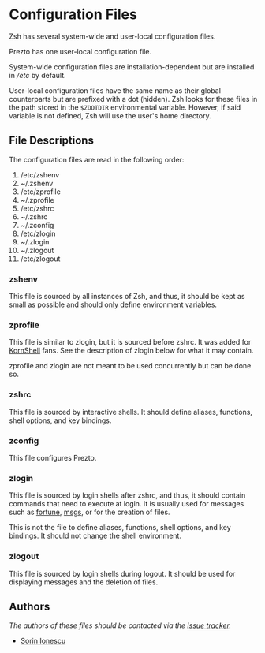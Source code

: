 Configuration Files
===================

Zsh has several system-wide and user-local configuration files.

Prezto has one user-local configuration file.

System-wide configuration files are installation-dependent but are installed
in */etc* by default.

User-local configuration files have the same name as their global counterparts
but are prefixed with a dot (hidden). Zsh looks for these files in the path
stored in the `$ZDOTDIR` environmental variable. However, if said variable is
not defined, Zsh will use the user's home directory.

File Descriptions
-----------------

The configuration files are read in the following order:

  01. /etc/zshenv
  02. ~/.zshenv
  03. /etc/zprofile
  04. ~/.zprofile
  05. /etc/zshrc
  06. ~/.zshrc
  07. ~/.zconfig
  08. /etc/zlogin
  09. ~/.zlogin
  10. ~/.zlogout
  11. /etc/zlogout

### zshenv

This file is sourced by all instances of Zsh, and thus, it should be kept as
small as possible and should only define environment variables.

### zprofile

This file is similar to zlogin, but it is sourced before zshrc. It was added
for [KornShell][1] fans. See the description of zlogin below for what it may
contain.

zprofile and zlogin are not meant to be used concurrently but can be done so.

### zshrc

This file is sourced by interactive shells. It should define aliases,
functions, shell options, and key bindings.

### zconfig

This file configures Prezto.

### zlogin

This file is sourced by login shells after zshrc, and thus, it should contain
commands that need to execute at login. It is usually used for messages such as
[fortune][2], [msgs][3], or for the creation of files.

This is not the file to define aliases, functions, shell options, and key
bindings. It should not change the shell environment.

### zlogout

This file is sourced by login shells during logout. It should be used for
displaying messages and the deletion of files.

Authors
-------

*The authors of these files should be contacted via the [issue tracker][4].*

  - [Sorin Ionescu](https://github.com/sorin-ionescu)

[1]: http://www.kornshell.com
[2]: http://en.wikipedia.org/wiki/Fortune_(Unix)
[3]: http://www.manpagez.com/man/1/msgs
[4]: https://github.com/sorin-ionescu/prezto/issues
